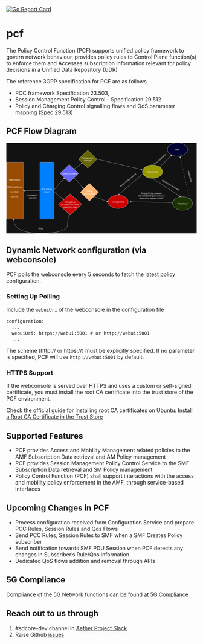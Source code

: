 <!--
SPDX-FileCopyrightText: 2025 Canonical Ltd
SPDX-FileCopyrightText: 2021 Open Networking Foundation <info@opennetworking.org>
Copyright 2019 free5GC.org

SPDX-License-Identifier: Apache-2.0
-->
[![Go Report Card](https://goreportcard.com/badge/github.com/omec-project/pcf)](https://goreportcard.com/report/github.com/omec-project/pcf)

# pcf

The Policy Control Function (PCF) supports unified policy framework to govern
network behaviour, provides policy rules to Control Plane function(s) to enforce
them and Accesses subscription information relevant for policy decisions in a
Unified Data Repository (UDR)

The reference 3GPP specification for PCF are as follows
- PCC framework Specification 23.503,
- Session Management Policy Control - Specification 29.512
- Policy and Charging Control signalling flows and QoS parameter mapping (Spec 29.513)


## PCF Flow Diagram
![PCF Flow Diagram](/docs/images/README-PCF.png)

## Dynamic Network configuration (via webconsole)

PCF polls the webconsole every 5 seconds to fetch the latest policy configuration.

### Setting Up Polling

Include the `webuiUri` of the webconsole in the configuration file
```
configuration:
  ...
  webuiUri: https://webui:5001 # or http://webui:5001
  ...
```
The scheme (http:// or https://) must be explicitly specified. If no parameter is specified,
PCF will use `http://webui:5001` by default.

### HTTPS Support

If the webconsole is served over HTTPS and uses a custom or self-signed certificate,
you must install the root CA certificate into the trust store of the PCF environment.

Check the official guide for installing root CA certificates on Ubuntu:
[Install a Root CA Certificate in the Trust Store](https://documentation.ubuntu.com/server/how-to/security/install-a-root-ca-certificate-in-the-trust-store/index.html)

## Supported Features
- PCF provides Access and Mobility Management related policies to the AMF
Subscription Data retrieval and AM Policy management
- PCF provides Session Management Policy Control Service to the SMF Subscription
Data retrieval and SM Policy management
- Policy Control Function (PCF) shall support interactions with the access and
mobility policy enforcement in the AMF, through service-based interfaces

## Upcoming Changes in PCF
- Process configuration received from Configuration Service and prepare PCC
Rules, Session Rules and Qos Flows
- Send PCC Rules, Session Rules to SMF when a SMF Creates Policy subscriber
- Send notification towards SMF PDU Session when PCF detects any changes in
Subscriber’s Rule/Qos information.
- Dedicated QoS flows addition and removal through APIs

## 5G Compliance

Compliance of the 5G Network functions can be found at [5G Compliance](https://docs.sd-core.opennetworking.org/main/overview/3gpp-compliance-5g.html)


## Reach out to us through

1. #sdcore-dev channel in [Aether Project Slack](https://aether5g-project.slack.com)
2. Raise Github [issues](https://github.com/omec-project/pcf/issues/new)

